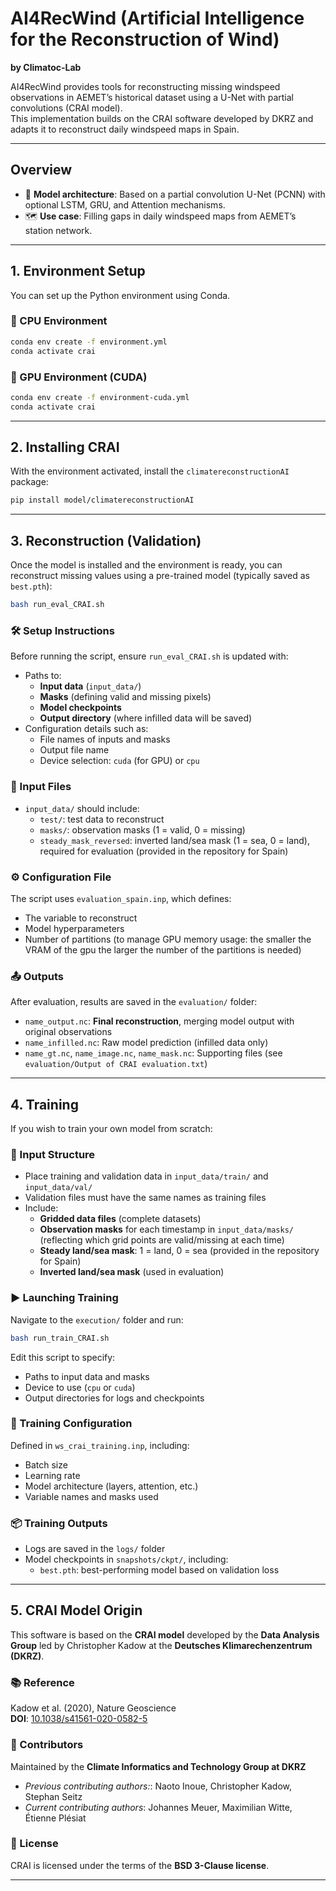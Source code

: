 # AI4RecWind (Artificial Intelligence for the Reconstruction of Wind)  
**by Climatoc-Lab**

AI4RecWind provides tools for reconstructing missing windspeed observations in AEMET’s historical dataset using a U-Net with partial convolutions (CRAI model).  
This implementation builds on the CRAI software developed by DKRZ and adapts it to reconstruct daily windspeed maps in Spain.

---

## Overview

- 🧠 **Model architecture**: Based on a partial convolution U-Net (PCNN) with optional LSTM, GRU, and Attention mechanisms.
- 🗺️ **Use case**: Filling gaps in daily windspeed maps from AEMET’s station network.

---

## 1. Environment Setup

You can set up the Python environment using Conda.

### 🧪 CPU Environment
```bash
conda env create -f environment.yml
conda activate crai
```

### 🚀 GPU Environment (CUDA)
```bash
conda env create -f environment-cuda.yml
conda activate crai
```

---

## 2. Installing CRAI

With the environment activated, install the `climatereconstructionAI` package:
```bash
pip install model/climatereconstructionAI
```

---

## 3. Reconstruction (Validation)

Once the model is installed and the environment is ready, you can reconstruct missing values using a pre-trained model (typically saved as `best.pth`):

```bash
bash run_eval_CRAI.sh
```

### 🛠️ Setup Instructions

Before running the script, ensure `run_eval_CRAI.sh` is updated with:

- Paths to:
  - **Input data** (`input_data/`)
  - **Masks** (defining valid and missing pixels)
  - **Model checkpoints**
  - **Output directory** (where infilled data will be saved)
- Configuration details such as:
  - File names of inputs and masks
  - Output file name
  - Device selection: `cuda` (for GPU) or `cpu`

### 📁 Input Files

- `input_data/` should include:
  - `test/`: test data to reconstruct
  - `masks/`: observation masks (1 = valid, 0 = missing)
  - `steady_mask_reversed`: inverted land/sea mask (1 = sea, 0 = land), required for evaluation (provided in the repository for Spain)

### ⚙️ Configuration File

The script uses `evaluation_spain.inp`, which defines:
- The variable to reconstruct
- Model hyperparameters
- Number of partitions (to manage GPU memory usage: the smaller the VRAM of the gpu the larger the number of the partitions is needed)

### 📤 Outputs

After evaluation, results are saved in the `evaluation/` folder:
- `name_output.nc`: **Final reconstruction**, merging model output with original observations
- `name_infilled.nc`: Raw model prediction (infilled data only)
- `name_gt.nc`, `name_image.nc`, `name_mask.nc`: Supporting files (see `evaluation/Output of CRAI evaluation.txt`)

---

## 4. Training

If you wish to train your own model from scratch:

### 📁 Input Structure

- Place training and validation data in `input_data/train/` and `input_data/val/`
- Validation files must have the same names as training files
- Include:
  - **Gridded data files** (complete datasets)
  - **Observation masks** for each timestamp in `input_data/masks/`  
    (reflecting which grid points are valid/missing at each time)
  - **Steady land/sea mask**: 1 = land, 0 = sea (provided in the repository for Spain)
  - **Inverted land/sea mask** (used in evaluation)

### ▶️ Launching Training

Navigate to the `execution/` folder and run:
```bash
bash run_train_CRAI.sh
```

Edit this script to specify:
- Paths to input data and masks
- Device to use (`cpu` or `cuda`)
- Output directories for logs and checkpoints

### 📄 Training Configuration

Defined in `ws_crai_training.inp`, including:
- Batch size
- Learning rate
- Model architecture (layers, attention, etc.)
- Variable names and masks used

### 📦 Training Outputs

- Logs are saved in the `logs/` folder
- Model checkpoints in `snapshots/ckpt/`, including:
  - `best.pth`: best-performing model based on validation loss

---

## 5. CRAI Model Origin

This software is based on the **CRAI model** developed by the **Data Analysis Group** led by Christopher Kadow at the **Deutsches Klimarechenzentrum (DKRZ)**.

### 📚 Reference

Kadow et al. (2020), Nature Geoscience  
**DOI**: [10.1038/s41561-020-0582-5](https://doi.org/10.1038/s41561-020-0582-5)

### 👥 Contributors

Maintained by the **Climate Informatics and Technology Group at DKRZ**  
- *Previous contributing authors:*: Naoto Inoue, Christopher Kadow, Stephan Seitz  
- *Current contributing authors*: Johannes Meuer, Maximilian Witte, Étienne Plésiat

### 🔑 License

CRAI is licensed under the terms of the **BSD 3-Clause license**.

---

